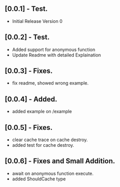 ## [0.0.1] - Test.

* Initial Release Version 0

## [0.0.2] - Test.

* Added support for anonymous function
* Update Readme with detailed Explaination

## [0.0.3] - Fixes.

* fix readme, showed wrong example.

## [0.0.4] - Added.

* added example on /example

## [0.0.5] - Fixes.

* clear cache trace on cache destroy.
* added test for cache destroy.

## [0.0.6] - Fixes and Small Addition.

* await on anonymous function execute.
* added ShouldCache type
